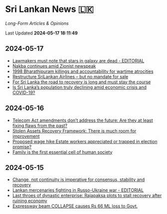 # Sri Lankan News :sri_lanka:

*Long-Form Articles & Opinions*

Last Updated **2024-05-17 18:11:49**

## 2024-05-17

* [Lawmakers must note that stars in galaxy are dead - EDITORIAL](data/articles/20240517-23bcb9c9-lawmakers-must-note-that-stars-i)
* [Nakba continues amid Zionist newspeak](data/articles/20240517-6a528dfb-nakba-continues-amid-zionist-new)
* [1998 Bharathipuram killings and accountability for wartime atrocities](data/articles/20240517-8bfcd872-1998-bharathipuram-killings-and)
* [Restructure SriLankan Airlines – but no mandate for sale](data/articles/20240517-629bfa5f-restructure-srilankan-airlines-b)
* [For Sri Lanka the road to recovery is long and must stay the course](data/articles/20240517-417082eb-for-sri-lanka-the-road-to-recove)
* [Is Sri Lanka’s population truly declining amid economic crisis and COVID-19?](data/articles/20240517-987ffd55-is-sri-lanka-s-population-truly)

## 2024-05-16

* [Telecom Act amendments don’t address the future: Are they at least fixing flaws from the past?](data/articles/20240516-0cfcda94-telecom-act-amendments-don-t-add)
* [Stolen Assets Recovery Framework: There is much room for improvement](data/articles/20240516-64d9b19a-stolen-assets-recovery-framework)
* [Proposed wage hike Estate workers appreciated or trapped in election promise?](data/articles/20240516-bd43d5ec-proposed-wage-hike-estate-worker)
* [Family is the first essential cell of human society](data/articles/20240516-ada7c4ce-family-is-the-first-essential-ce)

## 2024-05-15

* [Change, not continuity is imperative for consensus, stability and recovery](data/articles/20240516-92f03fa1-change-not-continuity-is-imperat)
* [Lankan mercenaries fighting in Russo-Ukraine war - EDITORIAL](data/articles/20240515-3de396e8-lankan-mercenaries-fighting-in-r)
* [Last throes of dynastic enterprise: Rajapaksa plots to stall recovery after ruining economy](data/articles/20240515-31b42c38-last-throes-of-dynastic-enterpri)
* [Expressway beam COLLAPSE causes Rs 66 ML loss  to Govt.](data/articles/20240515-d8a6263a-expressway-beam-collapse-causes)